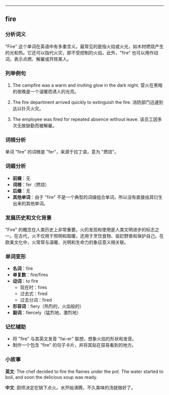 
---------------
## fire
### 分析词义
"Fire" 这个单词在英语中有多重含义。最常见的是指火焰或火光，如木材燃烧产生的光和热。它还可以指代火灾，即不受控制的火焰。此外，"fire" 也可以用作动词，表示点燃、解雇或开除某人。

### 列举例句
1. The campfire was a warm and inviting glow in the dark night.
   营火在黑暗的夜晚是一个温暖而诱人的光亮。

2. The fire department arrived quickly to extinguish the fire.
   消防部门迅速到达以扑灭火灾。

3. The employee was fired for repeated absence without leave.
   该员工因多次无故缺勤而被解雇。

### 词根分析
单词 "fire" 的词根是 "fer"，来源于拉丁语，意为 "燃烧"。

### 词缀分析
- **前缀**：无
- **词根**：fer（燃烧）
- **后缀**：无
- **其他单词**：由于 "fire" 不是一个典型的词缀组合单词，所以没有直接由其衍生出来的其他单词。

### 发展历史和文化背景
"Fire" 的概念在人类历史上非常重要。火的发现和使用是人类文明进步的标志之一。在古代，火不仅用于照明和取暖，还用于烹饪食物、驱赶野兽和保护自己。在欧美文化中，火常常与温暖、光明和生命力的象征意义相关联。

### 单词变形
- **名词**：fire
- **单复数**：fire/fires
- **动词**：to fire
  - 现在时：fires
  - 过去式：fired
  - 过去分词：fired
- **形容词**：fiery（热烈的，火焰般的）
- **副词**：fiercely（猛烈地，激烈地）

### 记忆辅助
- 将 "fire" 与其英文发音 "fai-er" 联想，想象火焰的形状和发音。
- 制作一个包含 "fire" 的句子卡片，并将其贴在容易看到的地方。

### 小故事
**英文**:
The chef decided to fire the flames under the pot. The water started to boil, and soon the delicious soup was ready.

**中文**:
厨师决定在锅下点火。水开始沸腾，不久美味的汤就做好了。

